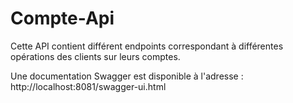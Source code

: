 # Compte-Api

Cette API contient différent endpoints correspondant à différentes opérations des clients sur leurs comptes. 

Une documentation Swagger est disponible à l'adresse : http://localhost:8081/swagger-ui.html

